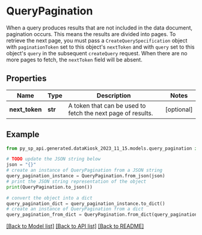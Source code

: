 # QueryPagination

When a query produces results that are not included in the data document, pagination occurs. This means the results are divided into pages. To retrieve the next page, you must pass a `CreateQuerySpecification` object with `paginationToken` set to this object's `nextToken` and with `query` set to this object's `query` in the subsequent `createQuery` request. When there are no more pages to fetch, the `nextToken` field will be absent.

## Properties

Name | Type | Description | Notes
------------ | ------------- | ------------- | -------------
**next_token** | **str** | A token that can be used to fetch the next page of results. | [optional] 

## Example

```python
from py_sp_api.generated.dataKiosk_2023_11_15.models.query_pagination import QueryPagination

# TODO update the JSON string below
json = "{}"
# create an instance of QueryPagination from a JSON string
query_pagination_instance = QueryPagination.from_json(json)
# print the JSON string representation of the object
print(QueryPagination.to_json())

# convert the object into a dict
query_pagination_dict = query_pagination_instance.to_dict()
# create an instance of QueryPagination from a dict
query_pagination_from_dict = QueryPagination.from_dict(query_pagination_dict)
```
[[Back to Model list]](../README.md#documentation-for-models) [[Back to API list]](../README.md#documentation-for-api-endpoints) [[Back to README]](../README.md)


